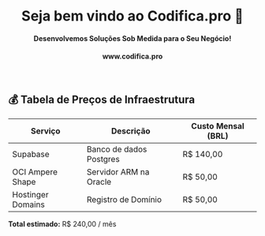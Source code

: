 <div align="center">
<h1 align="center">Seja bem vindo ao Codifica.pro 👋 </h1>
<h4 align="center">Desenvolvemos Soluções Sob Medida para o Seu Negócio!</h4>
<h4 align="center">www.codifica.pro</h4>
<br>
</div>

## 💰 Tabela de Preços de Infraestrutura

| Serviço               | Descrição                  | Custo Mensal (BRL) |
|-----------------------|----------------------------|--------------------|
| Supabase              | Banco de dados Postgres    | R$ 140,00          |
| OCI Ampere Shape      | Servidor ARM na Oracle     | R$ 50,00           |
| Hostinger Domains     | Registro de Domínio        | R$ 50,00           |

**Total estimado:** R$ 240,00 / mês
